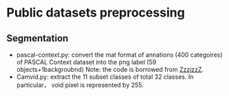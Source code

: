 # Public datasets preprocessing
## Segmentation 
- pascal-context.py: convert the mat format of annations (400 categoires) of PASCAL Context dataset into the png label (59 objects+1backgroubnd)
Note: the code is borrowed from [ZzzjzzZ](https://github.com/ZzzjzzZ/segmentation.data/blob/cf7b3e300621c57af507786062256d40012f2e49/convert_pascal_context.pyZzzjzzZ).
- Camvid.py: extract the 11 subset classes of total 32 classes. In particular， void pixel is represented by 255. 
